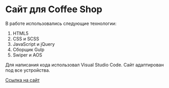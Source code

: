 # Сайт для Coffee Shop

В работе использовались следующие технологии:
1. HTML5
2. CSS и SCSS
3. JavaScript и jQuery
4. Сборщик Gulp
5. Swiper и AOS

Для написания кода использовал Visual Studio Code. Сайт адаптирован под все устройства.

[Ссылка на сайт](https://yakhin-ravil.github.io/coffeeshop/)
